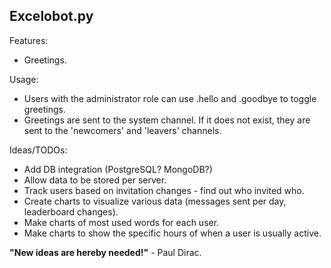 ## Excelobot.py
Features:
* Greetings.


Usage:
* Users with the administrator role can use .hello and .goodbye to toggle greetings.
* Greetings are sent to the system channel. If it does not exist, they are sent to the 'newcomers' and 'leavers' channels.

Ideas/TODOs:
* Add DB integration (PostgreSQL? MongoDB?)
* Allow data to be stored per server.
* Track users based on invitation changes - find out who invited who.
* Create charts to visualize various data (messages sent per day, leaderboard changes).
* Make charts of most used words for each user.
* Make charts to show the specific hours of when a user is usually active.

**"New ideas are hereby needed!"** - Paul Dirac. 
